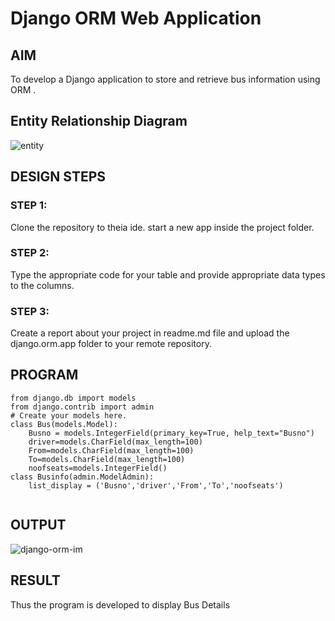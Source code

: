 # Django ORM Web Application

## AIM
To develop a Django application to store and retrieve bus information using ORM .

## Entity Relationship Diagram


![entity](https://user-images.githubusercontent.com/119094390/214300470-9a36e7f4-a235-455a-ae5e-678f6046c159.png)


## DESIGN STEPS

### STEP 1:
Clone the repository to theia ide. start a new app inside the project folder.

### STEP 2:
Type the appropriate code for your table and provide appropriate data types to the columns.
### STEP 3:
Create a report about your project in readme.md file and upload the django.orm.app folder to your remote repository.

## PROGRAM
```
from django.db import models
from django.contrib import admin
# Create your models here.
class Bus(models.Model):
    Busno = models.IntegerField(primary_key=True, help_text="Busno")
    driver=models.CharField(max_length=100)
    From=models.CharField(max_length=100)
    To=models.CharField(max_length=100)
    noofseats=models.IntegerField()
class Businfo(admin.ModelAdmin):
    list_display = ('Busno','driver','From','To','noofseats')    
   

```
## OUTPUT

![django-orm-im](https://user-images.githubusercontent.com/119094390/214300686-be95e0b7-2b18-4a47-b134-0c2cd0bd4fe9.png)



## RESULT
Thus the program is developed to display Bus Details
